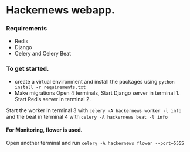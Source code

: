 # Hackernews webapp.

### Requirements
- Redis
- Django
- Celery and Celery Beat
### To get started.
- create a virtual environment and install the packages using  ```python install -r requirements.txt``` 
- Make migrations
Open 4 terminals,
Start Django server in terminal 1.
Start Redis server in terminal 2. 

Start the worker in terminal 3 with ```celery -A hackernews worker -l info```
and the beat in terminal 4 with ```celery -A hackernews beat -l info```
#### For Monitoring, flower is used. 
Open another terminal and run 
```celery -A hackernews flower --port=5555```
